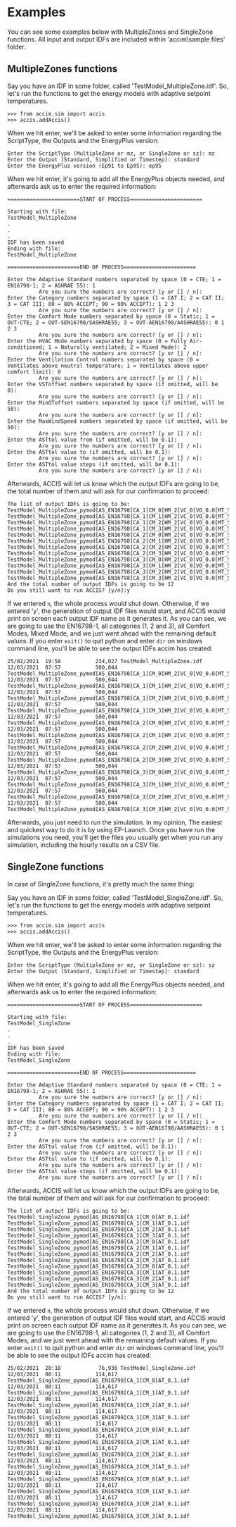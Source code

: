 # Examples

You can see some examples below with MultipleZones and SingleZone functions. All input and output IDFs are included within 'accim\sample files\' folder.

## MultipleZones functions

Say you have an IDF in some folder, called 'TestModel_MultipleZone.idf'. So, let's run the functions to get the energy models with adaptive setpoint temperatures.

```
>>> from accim.sim import accis
>>> accis.addAccis()
```
When we hit enter, we'll be asked to enter some information regarding the ScriptType, the Outputs and the EnergyPlus version:
```
Enter the ScriptType (MultipleZone or mz, or SingleZone or sz): mz
Enter the Output (Standard, Simplified or Timestep): standard
Enter the EnergyPlus version (Ep91 to Ep95): ep95
```
When we hit enter, it's going to add all the EnergyPlus objects needed, and afterwards ask us to enter the required information:
```
=======================START OF PROCESS=======================

Starting with file:
TestModel_MultipleZone
.
.
.
IDF has been saved
Ending with file:
TestModel_MultipleZone

=======================END OF PROCESS=======================

Enter the Adaptive Standard numbers separated by space (0 = CTE; 1 = EN16798-1; 2 = ASHRAE 55): 1
          Are you sure the numbers are correct? [y or [] / n]:
Enter the Category numbers separated by space (1 = CAT I; 2 = CAT II; 3 = CAT III; 80 = 80% ACCEPT; 90 = 90% ACCEPT): 1 2 3
          Are you sure the numbers are correct? [y or [] / n]:
Enter the Comfort Mode numbers separated by space (0 = Static; 1 = OUT-CTE; 2 = OUT-SEN16798/SASHRAE55; 3 = OUT-AEN16798/AASHRAE55): 0 1 2 3
          Are you sure the numbers are correct? [y or [] / n]:
Enter the HVAC Mode numbers separated by space (0 = Fully Air-conditioned; 1 = Naturally ventilated; 2 = Mixed Mode): 2
          Are you sure the numbers are correct? [y or [] / n]:
Enter the Ventilation Control numbers separated by space (0 = Ventilates above neutral temperature; 1 = Ventilates above upper comfort limit): 0
          Are you sure the numbers are correct? [y or [] / n]:
Enter the VSToffset numbers separated by space (if omitted, will be 0):
          Are you sure the numbers are correct? [y or [] / n]:
Enter the MinOToffset numbers separated by space (if omitted, will be 50):
          Are you sure the numbers are correct? [y or [] / n]:
Enter the MaxWindSpeed numbers separated by space (if omitted, will be 50):
          Are you sure the numbers are correct? [y or [] / n]:
Enter the ASTtol value from (if omitted, will be 0.1):
          Are you sure the numbers are correct? [y or [] / n]:
Enter the ASTtol value to (if omitted, will be 0.1):
          Are you sure the numbers are correct? [y or [] / n]:
Enter the ASTtol value steps (if omitted, will be 0.1):
          Are you sure the numbers are correct? [y or [] / n]:

```
Afterwards, ACCIS will let us know which the output IDFs are going to be, the total number of them and will ask for our confirmation to proceed:
```
The list of output IDFs is going to be:
TestModel_MultipleZone_pymod[AS_EN16798[CA_1[CM_0[HM_2[VC_0[VO_0.0[MT_50.0[MW_50.0[AT_0.1.idf
TestModel_MultipleZone_pymod[AS_EN16798[CA_1[CM_1[HM_2[VC_0[VO_0.0[MT_50.0[MW_50.0[AT_0.1.idf
TestModel_MultipleZone_pymod[AS_EN16798[CA_1[CM_2[HM_2[VC_0[VO_0.0[MT_50.0[MW_50.0[AT_0.1.idf
TestModel_MultipleZone_pymod[AS_EN16798[CA_1[CM_3[HM_2[VC_0[VO_0.0[MT_50.0[MW_50.0[AT_0.1.idf
TestModel_MultipleZone_pymod[AS_EN16798[CA_2[CM_0[HM_2[VC_0[VO_0.0[MT_50.0[MW_50.0[AT_0.1.idf
TestModel_MultipleZone_pymod[AS_EN16798[CA_2[CM_1[HM_2[VC_0[VO_0.0[MT_50.0[MW_50.0[AT_0.1.idf
TestModel_MultipleZone_pymod[AS_EN16798[CA_2[CM_2[HM_2[VC_0[VO_0.0[MT_50.0[MW_50.0[AT_0.1.idf
TestModel_MultipleZone_pymod[AS_EN16798[CA_2[CM_3[HM_2[VC_0[VO_0.0[MT_50.0[MW_50.0[AT_0.1.idf
TestModel_MultipleZone_pymod[AS_EN16798[CA_3[CM_0[HM_2[VC_0[VO_0.0[MT_50.0[MW_50.0[AT_0.1.idf
TestModel_MultipleZone_pymod[AS_EN16798[CA_3[CM_1[HM_2[VC_0[VO_0.0[MT_50.0[MW_50.0[AT_0.1.idf
TestModel_MultipleZone_pymod[AS_EN16798[CA_3[CM_2[HM_2[VC_0[VO_0.0[MT_50.0[MW_50.0[AT_0.1.idf
TestModel_MultipleZone_pymod[AS_EN16798[CA_3[CM_3[HM_2[VC_0[VO_0.0[MT_50.0[MW_50.0[AT_0.1.idf
And the total number of output IDFs is going to be 12
Do you still want to run ACCIS? [y/n]:y
```
If we entered `n`, the whole process would shut down. Otherwise, if we entered 'y', the generation of output IDF files would start, and ACCIS would print on screen each output IDF name as it generates it. 
As you can see, we are going to use the EN16798-1, all categories (1, 2 and 3), all Comfort Modes, Mixed Mode, and we just went ahead with the remaining default values.
If you enter `exit()` to quit python and enter `dir` on windows command line, you'll be able to see the output IDFs accim has created:
```
25/02/2021  19:58           234,027 TestModel_MultipleZone.idf
12/03/2021  07:57           500,044 TestModel_MultipleZone_pymod[AS_EN16798[CA_1[CM_0[HM_2[VC_0[VO_0.0[MT_50.0[MW_50.0[AT_0.1.idf
12/03/2021  07:57           500,044 TestModel_MultipleZone_pymod[AS_EN16798[CA_1[CM_1[HM_2[VC_0[VO_0.0[MT_50.0[MW_50.0[AT_0.1.idf
12/03/2021  07:57           500,044 TestModel_MultipleZone_pymod[AS_EN16798[CA_1[CM_2[HM_2[VC_0[VO_0.0[MT_50.0[MW_50.0[AT_0.1.idf
12/03/2021  07:57           500,044 TestModel_MultipleZone_pymod[AS_EN16798[CA_1[CM_3[HM_2[VC_0[VO_0.0[MT_50.0[MW_50.0[AT_0.1.idf
12/03/2021  07:57           500,044 TestModel_MultipleZone_pymod[AS_EN16798[CA_2[CM_0[HM_2[VC_0[VO_0.0[MT_50.0[MW_50.0[AT_0.1.idf
12/03/2021  07:57           500,044 TestModel_MultipleZone_pymod[AS_EN16798[CA_2[CM_1[HM_2[VC_0[VO_0.0[MT_50.0[MW_50.0[AT_0.1.idf
12/03/2021  07:57           500,044 TestModel_MultipleZone_pymod[AS_EN16798[CA_2[CM_2[HM_2[VC_0[VO_0.0[MT_50.0[MW_50.0[AT_0.1.idf
12/03/2021  07:57           500,044 TestModel_MultipleZone_pymod[AS_EN16798[CA_2[CM_3[HM_2[VC_0[VO_0.0[MT_50.0[MW_50.0[AT_0.1.idf
12/03/2021  07:57           500,044 TestModel_MultipleZone_pymod[AS_EN16798[CA_3[CM_0[HM_2[VC_0[VO_0.0[MT_50.0[MW_50.0[AT_0.1.idf
12/03/2021  07:57           500,044 TestModel_MultipleZone_pymod[AS_EN16798[CA_3[CM_1[HM_2[VC_0[VO_0.0[MT_50.0[MW_50.0[AT_0.1.idf
12/03/2021  07:57           500,044 TestModel_MultipleZone_pymod[AS_EN16798[CA_3[CM_2[HM_2[VC_0[VO_0.0[MT_50.0[MW_50.0[AT_0.1.idf
12/03/2021  07:57           500,044 TestModel_MultipleZone_pymod[AS_EN16798[CA_3[CM_3[HM_2[VC_0[VO_0.0[MT_50.0[MW_50.0[AT_0.1.idf

```
Afterwards, you just need to run the simulation. In my opinion, The easiest and quickest way to do it is by using EP-Launch. Once you have run the simulations you need, you'll get the files you usually get when you run any simulation, including the hourly results on a CSV file.

## SingleZone functions

In case of SingleZone functions, it's pretty much the same thing:

Say you have an IDF in some folder, called 'TestModel_SingleZone.idf'. So, let's run the functions to get the energy models with adaptive setpoint temperatures.

```
>>> from accim.sim import accis
>>> accis.addAccis()
```
When we hit enter, we'll be asked to enter some information regarding the ScriptType, the Outputs and the EnergyPlus version:
```
Enter the ScriptType (MultipleZone or mz, or SingleZone or sz): sz
Enter the Output (Standard, Simplified or Timestep): standard
```
When we hit enter, it's going to add all the EnergyPlus objects needed, and afterwards ask us to enter the required information:
```
=======================START OF PROCESS=======================

Starting with file:
TestModel_SingleZone
.
.
.
IDF has been saved
Ending with file:
TestModel_SingleZone

=======================END OF PROCESS=======================

Enter the Adaptive Standard numbers separated by space (0 = CTE; 1 = EN16798-1; 2 = ASHRAE 55): 1
          Are you sure the numbers are correct? [y or [] / n]:
Enter the Category numbers separated by space (1 = CAT I; 2 = CAT II; 3 = CAT III; 80 = 80% ACCEPT; 90 = 90% ACCEPT): 1 2 3
          Are you sure the numbers are correct? [y or [] / n]:
Enter the Comfort Mode numbers separated by space (0 = Static; 1 = OUT-CTE; 2 = OUT-SEN16798/SASHRAE55; 3 = OUT-AEN16798/AASHRAE55): 0 1 2 3
          Are you sure the numbers are correct? [y or [] / n]:
Enter the ASTtol value from (if omitted, will be 0.1):
          Are you sure the numbers are correct? [y or [] / n]:
Enter the ASTtol value to (if omitted, will be 0.1):
          Are you sure the numbers are correct? [y or [] / n]:
Enter the ASTtol value steps (if omitted, will be 0.1):
          Are you sure the numbers are correct? [y or [] / n]:
```
Afterwards, ACCIS will let us know which the output IDFs are going to be, the total number of them and will ask for our confirmation to proceed:
```
The list of output IDFs is going to be:
TestModel_SingleZone_pymod[AS_EN16798[CA_1[CM_0[AT_0.1.idf
TestModel_SingleZone_pymod[AS_EN16798[CA_1[CM_1[AT_0.1.idf
TestModel_SingleZone_pymod[AS_EN16798[CA_1[CM_2[AT_0.1.idf
TestModel_SingleZone_pymod[AS_EN16798[CA_1[CM_3[AT_0.1.idf
TestModel_SingleZone_pymod[AS_EN16798[CA_2[CM_0[AT_0.1.idf
TestModel_SingleZone_pymod[AS_EN16798[CA_2[CM_1[AT_0.1.idf
TestModel_SingleZone_pymod[AS_EN16798[CA_2[CM_2[AT_0.1.idf
TestModel_SingleZone_pymod[AS_EN16798[CA_2[CM_3[AT_0.1.idf
TestModel_SingleZone_pymod[AS_EN16798[CA_3[CM_0[AT_0.1.idf
TestModel_SingleZone_pymod[AS_EN16798[CA_3[CM_1[AT_0.1.idf
TestModel_SingleZone_pymod[AS_EN16798[CA_3[CM_2[AT_0.1.idf
TestModel_SingleZone_pymod[AS_EN16798[CA_3[CM_3[AT_0.1.idf
And the total number of output IDFs is going to be 12
Do you still want to run ACCIS? [y/n]:
```
If we entered `n`, the whole process would shut down. Otherwise, if we entered 'y', the generation of output IDF files would start, and ACCIS would print on screen each output IDF name as it generates it. 
As you can see, we are going to use the EN16798-1, all categories (1, 2 and 3), all Comfort Modes, and we just went ahead with the remaining default values.
If you enter `exit()` to quit python and enter `dir` on windows command line, you'll be able to see the output IDFs accim has created:
```
25/02/2021  20:18            76,936 TestModel_SingleZone.idf
12/03/2021  08:11           114,617 TestModel_SingleZone_pymod[AS_EN16798[CA_1[CM_0[AT_0.1.idf
12/03/2021  08:11           114,617 TestModel_SingleZone_pymod[AS_EN16798[CA_1[CM_1[AT_0.1.idf
12/03/2021  08:11           114,617 TestModel_SingleZone_pymod[AS_EN16798[CA_1[CM_2[AT_0.1.idf
12/03/2021  08:11           114,617 TestModel_SingleZone_pymod[AS_EN16798[CA_1[CM_3[AT_0.1.idf
12/03/2021  08:11           114,617 TestModel_SingleZone_pymod[AS_EN16798[CA_2[CM_0[AT_0.1.idf
12/03/2021  08:11           114,617 TestModel_SingleZone_pymod[AS_EN16798[CA_2[CM_1[AT_0.1.idf
12/03/2021  08:11           114,617 TestModel_SingleZone_pymod[AS_EN16798[CA_2[CM_2[AT_0.1.idf
12/03/2021  08:11           114,617 TestModel_SingleZone_pymod[AS_EN16798[CA_2[CM_3[AT_0.1.idf
12/03/2021  08:11           114,617 TestModel_SingleZone_pymod[AS_EN16798[CA_3[CM_0[AT_0.1.idf
12/03/2021  08:11           114,617 TestModel_SingleZone_pymod[AS_EN16798[CA_3[CM_1[AT_0.1.idf
12/03/2021  08:11           114,617 TestModel_SingleZone_pymod[AS_EN16798[CA_3[CM_2[AT_0.1.idf
12/03/2021  08:11           114,617 TestModel_SingleZone_pymod[AS_EN16798[CA_3[CM_3[AT_0.1.idf
```

